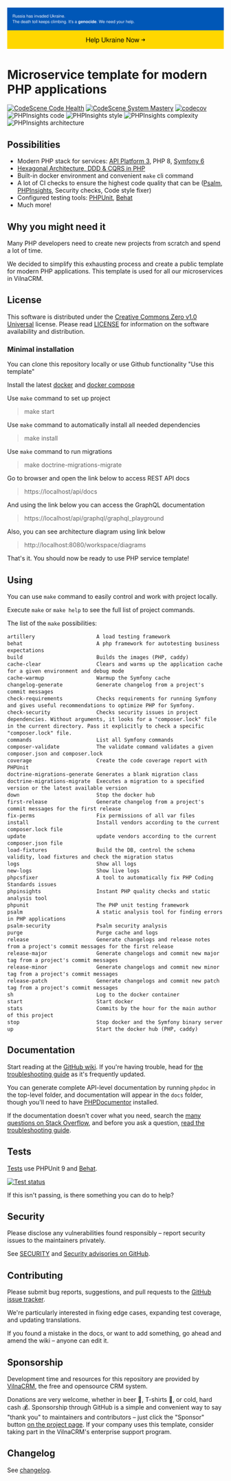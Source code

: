 [![SWUbanner](https://raw.githubusercontent.com/vshymanskyy/StandWithUkraine/main/banner2-direct.svg)](https://supportukrainenow.org/)

# Microservice template for modern PHP applications

[![CodeScene Code Health](https://codescene.io/projects/39797/status-badges/code-health)](https://codescene.io/projects/39797)
[![CodeScene System Mastery](https://codescene.io/projects/39797/status-badges/system-mastery)](https://codescene.io/projects/39797)
[![codecov](https://codecov.io/gh/VilnaCRM-Org/php-service-template/branch/main/graph/badge.svg?token=J3SGCHIFD5)](https://codecov.io/gh/VilnaCRM-Org/php-service-template)
![PHPInsights code](https://img.shields.io/badge/PHPInsights%20%7C%20Code%20-100.0%25-success.svg)
![PHPInsights style](https://img.shields.io/badge/PHPInsights%20%7C%20Style%20-100.0%25-success.svg)
![PHPInsights complexity](https://img.shields.io/badge/PHPInsights%20%7C%20Complexity%20-100.0%25-success.svg)
![PHPInsights architecture](https://img.shields.io/badge/PHPInsights%20%7C%20Architecture%20-100.0%25-success.svg)

## Possibilities
- Modern PHP stack for services: [API Platform 3](https://api-platform.com/), PHP 8, [Symfony 6](https://symfony.com/)
- [Hexagonal Architecture, DDD & CQRS in PHP](https://github.com/CodelyTV/php-ddd-example)
- Built-in docker environment and convenient `make` cli command
- A lot of CI checks to ensure the highest code quality that can be ([Psalm](https://psalm.dev/), [PHPInsights](https://phpinsights.com/), Security checks, Code style fixer)
- Configured testing tools: [PHPUnit](https://phpunit.de/), [Behat](https://docs.behat.org/)
- Much more!

## Why you might need it
Many PHP developers need to create new projects from scratch and spend a lot of time. 

We decided to simplify this exhausting process and create a public template for modern PHP applications. This template is used for all our microservices in VilnaCRM.

## License
This software is distributed under the [Creative Commons Zero v1.0 Universal](https://creativecommons.org/publicdomain/zero/1.0/deed) license. Please read [LICENSE](https://github.com/VilnaCRM-Org/php-service-template/blob/main/LICENSE) for information on the software availability and distribution.

### Minimal installation
You can clone this repository locally or use Github functionality "Use this template"

Install the latest [docker](https://docs.docker.com/engine/install/) and [docker compose](https://docs.docker.com/compose/install/)

Use `make` command to set up project
> make start

Use `make` command to automatically install all needed dependencies
> make install

Use `make` command to run migrations
> make doctrine-migrations-migrate

Go to browser and open the link below to access REST API docs
> https://localhost/api/docs

And using the link below you can access the GraphQL documentation
> https://localhost/api/graphql/graphql_playground

Also, you can see architecture diagram using link below
> http://localhost:8080/workspace/diagrams

That's it. You should now be ready to use PHP service template!

## Using
You can use `make` command to easily control and work with project locally.

Execute `make` or `make help` to see the full list of project commands.

The list of the `make` possibilities:

```
artillery                    A load testing framework
behat                        A php framework for autotesting business expectations
build                        Builds the images (PHP, caddy)
cache-clear                  Clears and warms up the application cache for a given environment and debug mode
cache-warmup                 Warmup the Symfony cache
changelog-generate           Generate changelog from a project's commit messages
check-requirements           Checks requirements for running Symfony and gives useful recommendations to optimize PHP for Symfony.
check-security               Checks security issues in project dependencies. Without arguments, it looks for a "composer.lock" file in the current directory. Pass it explicitly to check a specific "composer.lock" file.
commands                     List all Symfony commands
composer-validate            The validate command validates a given composer.json and composer.lock
coverage                     Create the code coverage report with PHPUnit
doctrine-migrations-generate Generates a blank migration class
doctrine-migrations-migrate  Executes a migration to a specified version or the latest available version
down                         Stop the docker hub
first-release                Generate changelog from a project's commit messages for the first release
fix-perms                    Fix permissions of all var files
install                      Install vendors according to the current composer.lock file
update                       update vendors according to the current composer.json file
load-fixtures                Build the DB, control the schema validity, load fixtures and check the migration status
logs                         Show all logs
new-logs                     Show live logs
phpcsfixer                   A tool to automatically fix PHP Coding Standards issues
phpinsights                  Instant PHP quality checks and static analysis tool
phpunit                      The PHP unit testing framework
psalm                        A static analysis tool for finding errors in PHP applications
psalm-security               Psalm security analysis
purge                        Purge cache and logs
release                      Generate changelogs and release notes from a project's commit messages for the first release
release-major                Generate changelogs and commit new major tag from a project's commit messages
release-minor                Generate changelogs and commit new minor tag from a project's commit messages
release-patch                Generate changelogs and commit new patch tag from a project's commit messages
sh                           Log to the docker container
start                        Start docker
stats                        Commits by the hour for the main author of this project
stop                         Stop docker and the Symfony binary server
up                           Start the docker hub (PHP, caddy)
```

## Documentation
Start reading at the [GitHub wiki](https://github.com/VilnaCRM-Org/php-service-template/wiki). If you're having trouble, head for [the troubleshooting guide](https://github.com/VilnaCRM-Org/php-service-template/wiki/Troubleshooting) as it's frequently updated.

You can generate complete API-level documentation by running `phpdoc` in the top-level folder, and documentation will appear in the `docs` folder, though you'll need to have [PHPDocumentor](http://www.phpdoc.org) installed.

If the documentation doesn't cover what you need, search the [many questions on Stack Overflow](http://stackoverflow.com/questions/tagged/vilnacrm), and before you ask a question, [read the troubleshooting guide](https://github.com/VilnaCRM-Org/php-service-template/wiki/Troubleshooting).

## Tests
[Tests](https://github.com/VilnaCRM-Org/php-service-template/tree/main/tests/) use PHPUnit 9 and [Behat](https://github.com/Behat/Behat).

[![Test status](https://github.com/VilnaCRM-Org/php-service-template/workflows/Tests/badge.svg)](https://github.com/VilnaCRM-Org/php-service-template/actions)

If this isn't passing, is there something you can do to help?

## Security
Please disclose any vulnerabilities found responsibly – report security issues to the maintainers privately.

See [SECURITY](https://github.com/VilnaCRM-Org/php-service-template/tree/main/SECURITY.md) and [Security advisories on GitHub](https://github.com/VilnaCRM-Org/php-service-template/security).

## Contributing
Please submit bug reports, suggestions, and pull requests to the [GitHub issue tracker](https://github.com/VilnaCRM-Org/php-service-template/issues).

We're particularly interested in fixing edge cases, expanding test coverage, and updating translations.

If you found a mistake in the docs, or want to add something, go ahead and amend the wiki – anyone can edit it.

## Sponsorship
Development time and resources for this repository are provided by [VilnaCRM](https://vilnacrm.com/), the free and opensource CRM system.

Donations are very welcome, whether in beer 🍺, T-shirts 👕, or cold, hard cash 💰. Sponsorship through GitHub is a simple and convenient way to say "thank you" to maintainers and contributors – just click the "Sponsor" button [on the project page](https://github.com/VilnaCRM-Org/php-service-template). If your company uses this template, consider taking part in the VilnaCRM's enterprise support program.

## Changelog
See [changelog](CHANGELOG.md).

